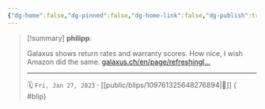 ```yaml
---
{"dg-home":false,"dg-pinned":false,"dg-home-link":false,"dg-publish":true,"tags":["dgblip"],"disabled rules":["yaml-title","yaml-title-alias","file-name-heading"],"title":"philipp on mastodon @ 2023-01-27","created-date":"2023-01-27T13:08:35","id":109761325648276900,"updated-date":"2025-05-02T08:50:43","dg-path":"blips/109761325648276894.md","permalink":"/blips/109761325648276894/","dgPassFrontmatter":true}
---
```


> [!summary] **philipp**:
>
> Galaxus shows return rates and warranty scores. How nice, I wish Amazon did the same.
> [galaxus.ch/en/page/refreshingl…](https://www.galaxus.ch/en/page/refreshingly-honest-digitec-galaxus-now-displays-warranty-score-and-return-rate-25950)
> - - -
>
> 🗓️ `Fri, Jan 27, 2023` · [[public/blips/109761325648276894\|🔗]]
{ #blip}

